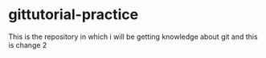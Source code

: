 # gittutorial-practice
This is the repository in which i will be getting knowledge about git and this is change 2
